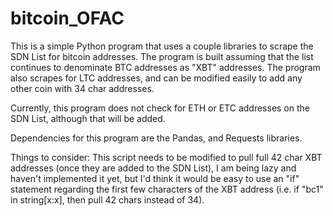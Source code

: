 # bitcoin_OFAC

This is a simple Python program that uses a couple libraries to scrape the SDN List for bitcoin addresses. 
The program is built assuming that the list continues to denominate BTC addresses as "XBT" addresses.
The program also scrapes for LTC addresses, and can be modified easily to add any other coin with 34 char addresses.

Currently, this program does not check for ETH or ETC addresses on the SDN List, although that will be added.

Dependencies for this program are the Pandas, and Requests libraries.

Things to consider: This script needs to be modified to pull full 42 char XBT addresses (once they are added to the SDN List), I am being lazy and haven't implemented it yet, but I'd think it would be easy to use an "if" statement regarding the first few characters of the XBT address (i.e. if "bc1" in string[x:x], then pull 42 chars instead of 34). 
